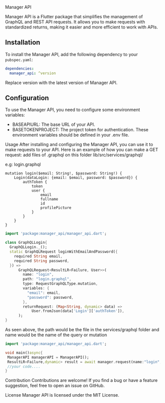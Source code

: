 Manager API

Manager API is a Flutter package that simplifies the management of GraphQL and REST API requests. It allows you to make requests with standardized returns, making it easier and more efficient to work with APIs.

## Installation

To install the Manager API, add the following dependency to your `pubspec.yaml`:

```yaml
dependencies:
  manager_api: ^version
```
Replace version with the latest version of Manager API.

## Configuration
To use the Manager API, you need to configure some environment variables:

- BASEAPIURL: The base URL of your API.
- BASETOKENPROJECT: The project token for authentication.
These environment variables should be defined in your .env file.

Usage
After installing and configuring the Manager API, you can use it to make requests to your API. Here is an example of how you can make a GET request:
add files of .graphql on this folder lib/src/services/graphql/

e.g:
login.graphql
```
mutation login($email: String!, $password: String!) {
    Login(dataLogin: {email: $email, password: $password}) {
        authToken {
            token
            user {
                email
                fullname
                id
                profilePicture
            }
        }
    }
}
```

```dart
import 'package:manager_api/manager_api.dart';

class GraphQLLogin{
  GraphQLLogin._();
  static GraphQLRequest loginWithEmailAndPassword({
    required String email,
    required String password,
  }) =>
      GraphQLRequest<ResultLR<Failure, User>>(
        name: "login",
        path: "login.graphql",
        type: RequestGraphQLType.mutation,
        variables: {
          "email": email,
          "password": password,
        },
        returnRequest: (Map<String, dynamic> data) =>
            User.fromJson(data['Login']['authToken']),
      );
}
```
As seen above, the path would be the file in the services/graphql folder
and name would be the name of the query or mutation
```dart
import 'package:manager_api/manager_api.dart';

void main()async{
 ManagerAPI managerAPI = ManagerAPI();
 ResultLR<Failure,dynamic> result = await manager.request(name:"login",request:GraphQLLogin.loginWithEmailAndPassword(email: "email",password: "password"));
 //your code....
}
```


Contribution
Contributions are welcome! If you find a bug or have a feature suggestion, feel free to open an issue on GitHub.

License
Manager API is licensed under the MIT License.